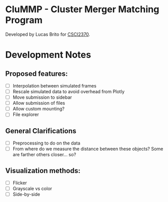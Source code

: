 # CluMMP - Cluster Merger Matching Program 
Developed by Lucas Brito for [CSCI2370](http://cs.brown.edu/courses/csci2370/2021/index.html).

# Development Notes 
## Proposed features: 
- [ ] Interpolation between simulated frames
- [ ] Rescale simulated data to avoid overhead from Plotly
- [ ] Move submission to sidebar 
- [ ] Allow submission of files
- [ ] Allow custom mounting?
- [ ] File explorer

## General Clarifications 
- [ ] Preprocessing to do on the data
- [ ] From where do we measure the distance between these objects? Some are
	   farther others closer... so?

## Visualization methods: 
- [ ] Flicker 
- [ ] Grayscale vs color 
- [ ] Side-by-side 